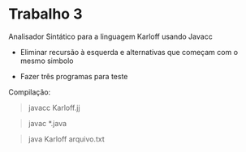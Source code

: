 ﻿# Trabalho 3

Analisador Sintático para a linguagem Karloff usando Javacc


- Eliminar recursão à esquerda e alternativas que começam com o mesmo simbolo


- Fazer três programas para teste 


Compilação:

> javacc Karloff.jj

> javac *.java

> java Karloff arquivo.txt
